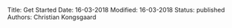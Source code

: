 Title: Get Started
Date: 16-03-2018
Modified: 16-03-2018
Status: published
Authors: Christian Kongsgaard                                                                                                                                                                                                                                                                                                                                                                                                                                                                                                     